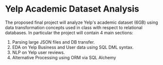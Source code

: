 #  Yelp Academic Dataset  Analysis

The proposed final project will analyze Yelp's academic dataset (6GB) using data transformation concepts used in class with respect to relational databases. In particular the project will contain 4 main sections:

 1. Parsing large JSON files and DB transfer.
 2. EDA on Yelp Business and User data using SQL DML syntax.
 3. NLP on Yelp user reviews.
 4. Alternative Processing using ORM via SQL Alchemy
